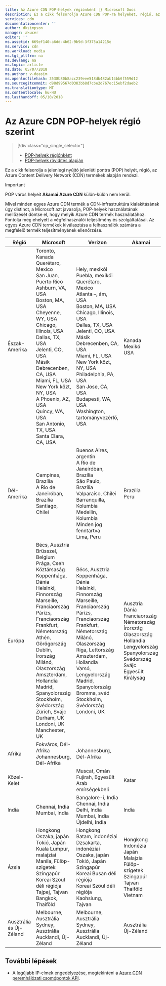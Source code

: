 ```yaml
---
title: Az Azure CDN POP-helyek régiónként |} Microsoft Docs
description: Ez a cikk felsorolja Azure CDN POP-ra helyeket, régió, az Azure CDN termék szerint rendezve.
services: cdn
documentationcenter: ''
author: dksimpson
manager: akucer
editor: ''
ms.assetid: 669ef140-a6dd-4b62-9b9d-3f375a14215e
ms.service: cdn
ms.workload: media
ms.tgt_pltfrm: na
ms.devlang: na
ms.topic: article
ms.date: 05/07/2018
ms.author: v-deasim
ms.openlocfilehash: 3538b80b8acc239eee518db482ab14bb6f559d12
ms.sourcegitcommit: d98d99567d0383bb8d7cbe2d767ec15ebf2daeb2
ms.translationtype: MT
ms.contentlocale: hu-HU
ms.lasthandoff: 05/10/2018
---
```

# <a name="azure-cdn-pop-locations-by-region"></a>Az Azure CDN POP-helyek régió szerint
> [!div class="op_single_selector"]
> * [POP-helyek régiónként](cdn-pop-locations.md)
> * [POP-helyek rövidítés alapján](cdn-pop-abbreviations.md)
> 


Ez a cikk felsorolja a jelenlegi nyújtó jelenléti pontra (POP) helyét, régió, az Azure Content Delivery Network (CDN) termékek alapján rendezi.

> [!IMPORTANT]
> POP város helyeit **Akamai Azure CDN** külön-külön nem kerül.  
> 
> Mivel minden egyes Azure CDN termék a CDN-infrastruktúra kialakításának úgy distinct, a Microsoft azt javasolja, POP-helyek használatának mellőzését döntse el, hogy melyik Azure CDN termék használatához. Fontolja meg ehelyett a végfelhasználói teljesítmény és szolgáltatásai. Az egyes Azure CDN termékek kiválasztása a felhasználók számára a megfelelő termék teljesítményének ellenőrzése. 
> 

| Régió | Microsoft | Verizon | Akamai |
| --- | --- | --- | --- |
| Észak-Amerika | Toronto, Kanada<br />Querétaro, Mexico<br />San Juan, Puerto Rico<br />Ashburn, VA, USA<br />Boston, MA, USA<br />Cheyenne, WY, USA<br />Chicago, Illinois, USA<br /> Dallas, TX, USA<br />Jelenti, CO, USA<br />Másik Debrecenben, CA, USA<br />Miami, FL, USA<br />New York közt, NY, USA<br />A Phoenix, AZ, USA<br />Quincy, WA, USA<br />San Antonio, TX, USA<br />Santa Clara, CA, USA<br />| Hely, mexikói<br />Puebla, mexikói<br />Querétaro, Mexico<br />Atlanta –, ám, USA<br />Boston, MA, USA<br />Chicago, Illinois, USA<br />Dallas, TX, USA<br />Jelenti, CO, USA<br />Másik Debrecenben, CA, USA<br />Miami, FL, USA<br />New York közt, NY, USA<br />Philadelphia, PA, USA<br />San Jose, CA, USA<br />Budapesti, WA, USA<br />Washington, tartományvezérlő, USA | Kanada<br />Mexikó<br />USA |
| Dél-Amerika | Campinas, Brazília<br />A Rio de Janeiróban, Brazília<br />Santiago, Chilei | Buenos Aires, argentin<br />A Rio de Janeiróban, Brazília<br />São Paulo, Brazília<br />Valparaíso, Chilei<br />Barranquilla, Kolumbia<br />Medellin, Kolumbia<br />Minden jog fenntartva<br />Lima, Peru | Brazília<br />Peru |
| Európa | Bécs, Ausztria<br />Brüsszel, Belgium<br />Prága, Cseh Köztársaság<br />Koppenhága, Dánia<br /> Helsinki, Finnország<br />Marseille, Franciaország<br />Párizs, Franciaország<br />Frankfurt, Németország<br />Athén, Görögország<br />Dublin, Írország<br />Milánó, Olaszország<br />Amszterdam, Hollandia<br />Madrid, Spanyolország<br />Stockholm, Svédország<br />Zürich, Svájc<br />Durham, UK<br />Londoni, UK<br />Manchester, UK | Bécs, Ausztria<br />Koppenhága, Dánia<br />Helsinki, Finnország<br />Marseille, Franciaország<br />Párizs, Franciaország<br />Frankfurt, Németország<br />Milánó, Olaszország<br />Riga, Lettország<br />Amszterdam, Hollandia<br />Varsó, Lengyelország<br />Madrid, Spanyolország<br />Bromma, svéd<br />Stockholm, Svédország<br />Londoni, UK | Ausztria<br />Dánia<br />Franciaország<br />Németország<br />Írország<br />Olaszország<br />Hollandia<br />Lengyelország<br />Spanyolország<br />Svédország<br />Svájc<br />Egyesült Királyság |
| Afrika | Fokváros, Dél-Afrika<br />Johannesburg, Dél-Afrika | Johannesburg, Dél-Afrika | |
| Közel-Kelet | | Muscat, Omán<br />Fujirah, Egyesült Arab emírségekbeli | Katar |
| India | Chennai, India<br />Mumbai, India | Bangalore-i, India<br />Chennai, India<br />Delhi, India<br />Mumbai, India<br />Újdelhi, India<br /> | India |
| Ázsia | Hongkong<br />Oszaka, japán<br />Tokió, Japán<br />Kuala Lumpur, malajziai<br />Manila, Fülöp-szigetek<br />Szingapúr<br />Koreai Szöul déli régiója<br />Tajpej, Tajvan<br />Bangkok, Thaiföld | Hongkong<br />Batam, indonéziai<br />Dzsakarta, indonéziai<br />Oszaka, japán<br />Tokió, Japán<br />Szingapúr<br />Koreai Busan déli régiója<br />Koreai Szöul déli régiója<br />Kaohsiung, Tajvan | Hongkong<br />Indonézia<br />Japán<br />Malajzia<br />Fülöp-szigetek<br />Szingapúr<br />Tajvan<br />Thaiföld<br />Vietnam |
| Ausztrália és Új-Zéland | Melbourne, Ausztrália<br />Sydney, Ausztrália<br />Aucklandi, Új-Zéland | Melbourne, Ausztrália<br />Sydney, Ausztrália<br />Aucklandi, Új-Zéland | Ausztrália<br />Új-Zéland |


## <a name="next-steps"></a>További lépések
* A legújabb IP-címek engedélyezése, megtekinteni a [Azure CDN peremhálózati csomópontok API](https://docs.microsoft.com/rest/api/cdn/edgenodes).

